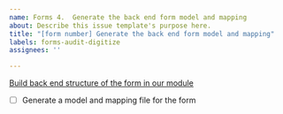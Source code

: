 ```yaml
---
name: Forms 4.  Generate the back end form model and mapping
about: Describe this issue template's purpose here.
title: "[form number] Generate the back end form model and mapping"
labels: forms-audit-digitize
assignees: ''

---
```


[Build back end structure of the form in our module](https://vfs.atlassian.net/wiki/spaces/VFT/pages/2492334104/Form+digitization+development+guide#Step-4-(back-end)%3A-Generate-the-back-end-form-model-and-mapping-in-the-forms_api-module)

- [ ] Generate a model and mapping file for the form
